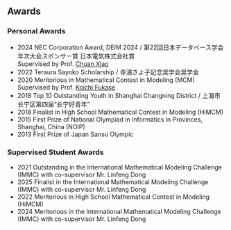 ## Awards
### Personal Awards
- 2024 NEC Corporation Award, DEIM 2024 / 第22回日本データベース学会年次大会スポンサー賞 日本電気株式会社賞<br/>Supervised by Prof. [Chuan Xiao](https://researchmap.jp/chuanx)
- 2022 Teraura Sayoko Scholarship / 寺浦さよ子記念奨学会奨学金
- 2020 Meritorious in Mathematical Contest in Modeling (MCM)<br/>Supervised by Prof. [Koichi Fukase](https://researchmap.jp/read0076573)
- 2018 Top 10 Outstanding Youth in Shanghai Changning District / 上海市长宁区第四届“长宁好青年”
- 2018 Finalist in High School Mathematical Contest in Modeling (HiMCM)
- 2015 First Prize of National Olympiad in Informatics in Provinces, Shanghai, China (NOIP)
- 2013 First Prize of Japan Sansu Olympic

### Supervised Student Awards
- 2021 Outstanding in the International Mathematical Modeling Challenge (IMMC) with co-supervisor Mr. Linfeng Dong
- 2025 Finalist in the International Mathematical Modeling Challenge (IMMC) with co-supervisor Mr. Linfeng Dong
- 2022 Meritorious in High School Mathematical Contest in Modeling (HiMCM)
- 2024 Meritorious in the International Mathematical Modeling Challenge (IMMC) with co-supervisor Mr. Linfeng Dong
